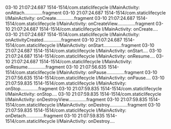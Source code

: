 03-10 21:07:24.687 1514-1514/com.staticlifecycle I/MainActivity: onAttach..............fragment
03-10 21:07:24.687 1514-1514/com.staticlifecycle I/MainActivity: onCreate..............fragment
03-10 21:07:24.687 1514-1514/com.staticlifecycle I/MainActivity: onCreateView..............fragment
03-10 21:07:24.687 1514-1514/com.staticlifecycle I/MainActivity: onCreate....
03-10 21:07:24.687 1514-1514/com.staticlifecycle I/MainActivity: onActivityCreated..............fragment
03-10 21:07:24.687 1514-1514/com.staticlifecycle I/MainActivity: onStart..............fragment
03-10 21:07:24.687 1514-1514/com.staticlifecycle I/MainActivity: onStart....
03-10 21:07:24.687 1514-1514/com.staticlifecycle I/MainActivity: onResume....
03-10 21:07:24.687 1514-1514/com.staticlifecycle I/MainActivity: onResume..............fragment
03-10 21:07:56.635 1514-1514/com.staticlifecycle I/MainActivity: onPause..............fragment
03-10 21:07:56.635 1514-1514/com.staticlifecycle I/MainActivity: onPause....
03-10 21:07:59.835 1514-1514/com.staticlifecycle I/MainActivity: onStop..............fragment
03-10 21:07:59.835 1514-1514/com.staticlifecycle I/MainActivity: onStop....
03-10 21:07:59.835 1514-1514/com.staticlifecycle I/MainActivity: onDestroyView..............fragment
03-10 21:07:59.835 1514-1514/com.staticlifecycle I/MainActivity: onDestroy..............fragment
03-10 21:07:59.835 1514-1514/com.staticlifecycle I/MainActivity: onDetach..............fragment
03-10 21:07:59.835 1514-1514/com.staticlifecycle I/MainActivity: onDestroy....